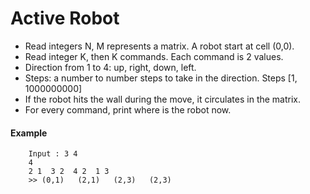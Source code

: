 # Active Robot

- Read integers N, M represents a matrix. A robot start at cell (0,0).
- Read integer K, then K commands. Each command is 2 values.
- Direction from 1 to 4: up, right, down, left.
- Steps: a number to number steps to take in the direction. Steps [1, 1000000000]
- If the robot hits the wall during the move, it circulates in the matrix.
- For every command, print where is the robot now.

#### Example 

```
    Input : 3 4   
    4  
    2 1  3 2  4 2  1 3
    >> (0,1)   (2,1)   (2,3)   (2,3)
```